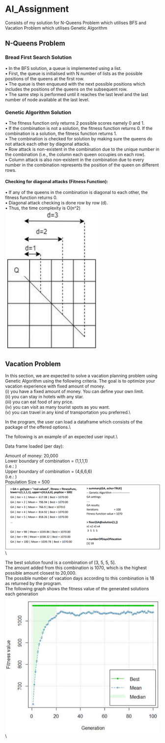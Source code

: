 # AI_Assignment
Consists of my solution for N-Queens Problem which utilises BFS and Vacation Problem which utilises Genetic Algorithm

## N-Queens Problem
### Bread First Search Solution
• In the BFS solution, a queue is implemented using a list. \
• First, the queue is initialised with N number of lists as the possible
positions of the queens at the first row. \
• The queue is then enqueued with the next possible positions which
includes the positions of the queens on the subsequent row. \
• The same step is performed until it reaches the last level and the last
number of node available at the last level. 

### Genetic Algorithm Solution
• The fitness function only returns 2 possible scores namely 0 and 1. \
• If the combination is not a solution, the fitness function returns 0. If the combination is a solution, the fitness function returns 1. \
• The combination is checked for solution by making sure the queens do not attack each other by diagonal attacks. \
• Row attack is non-existent in the combination due to the unique number in the combination (i.e., the column each queen occupies on each row). \
• Column attack is also non-existent in the combination due to every number in the combination represents the position of the queen on different rows.

#### Checking for diagonal attacks (Fitness Function):
• If any of the queens in the combination is diagonal to each other, the fitness
function returns 0. \
• Diagonal attack checking is done row by row (d). \
• Thus, the time complexity is O(n^2)\
![NQueensGAFitnessFunction](https://github.com/jacklynlxq/AI_Assignment/blob/master/images/NQueenFitnessFunction.PNG)

## Vacation Problem

In this section, we are expected to solve a vacation planning problem using Genetic Algorithm using the following
criteria. The goal is to optimize your vacation experience with fixed amount of money.\
(i) you have a fixed amount of money. You can define your own limit.\
(ii) you can stay in hotels with any star.\
(iii) you can eat food of any price.\
(iv) you can visit as many tourist spots as you want.\
(v) you can travel in any kind of transportation you preferred.\

In the program, the user can load a dataframe which consists of the package of the offered options.\

The following is an example of an expected user input.\

Data frame loaded (per day):


Amount of money: 20,000\
Lower boundary of combination = (1,1,1,1)\
(i.e.: )\
Upper boundary of combination = (4,6,6,6)\
(i.e.: )\
Population Size = 500\
![vacationProblemGAExample](https://github.com/jacklynlxq/AI_Assignment/blob/master/images/vacationProblemGAExample.PNG)\

The best solution found is a combination of [3, 5, 5, 5]. \
The amount added from this combination is 1070, which is the highest possible amount closest to 20,000. \
The possible number of vacation days according to this combination is 18 as returned by the program.\
The following graph shows the fitness value of the generated solutions each generation
![vacationProblemGAResult](https://github.com/jacklynlxq/AI_Assignment/blob/master/images/vacationProblemGAResult.PNG)\
